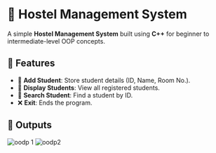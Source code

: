 # 🏨 Hostel Management System

A simple **Hostel Management System** built using **C++** for beginner to intermediate-level OOP concepts.

## 📌 Features
- 📝 **Add Student**: Store student details (ID, Name, Room No.).
- 📜 **Display Students**: View all registered students.
- 🔎 **Search Student**: Find a student by ID.
- ❌ **Exit**: Ends the program.


## 📸 Outputs
![oodp 1](https://github.com/user-attachments/assets/8efad150-dcf4-445e-a17c-ca0be7d522bf)
![oodp2](https://github.com/user-attachments/assets/1743ef69-28c1-4790-abaa-78cf26a3d1f4)
